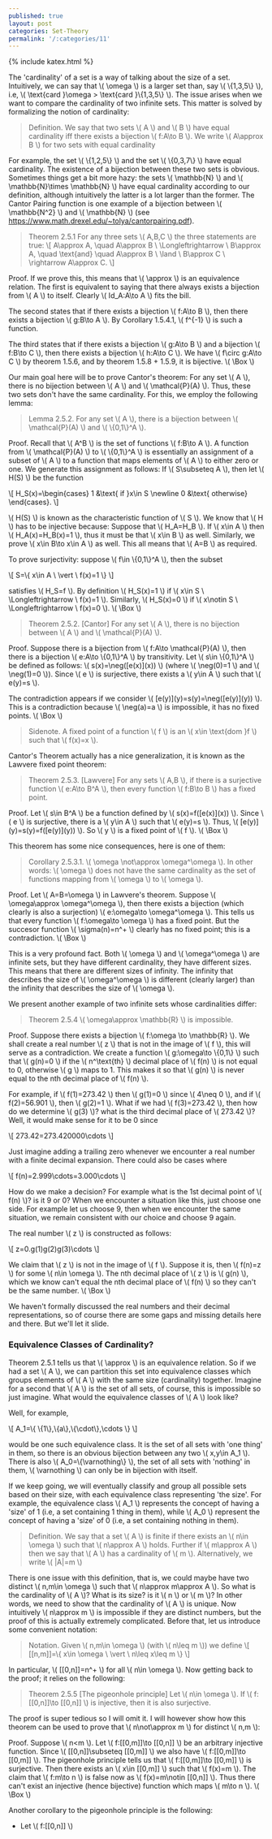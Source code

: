 ```yaml
---
published: true
layout: post
categories: Set-Theory
permalink: '/:categories/11'
---
```

{% include katex.html %}

The 'cardinality' of a set is a way of talking about the size of a set. Intuitively, we can say that \\( \omega \\) is a larger set than, say \\( \\{1,3,5\\} \\), i.e, \\( \text{card }\omega > \text{card }\\{1,3,5\\} \\). The issue arises when we want to compare the cardinality of two infinite sets. This matter is solved by formalizing the notion of cardinality:

> Definition. We say that two sets \\( A \\) and \\( B \\) have equal cardinality iff there exists a bijection \\( f:A\to B \\). We write \\( A\approx B \\) for two sets with equal cardinality

For example, the set \\( \\{1,2,5\\} \\) and the set \\( \\{0,3,7\\} \\) have equal cardinality. The existence of a bijection between these two sets is obvious. Sometimes things get a bit more hazy: the sets \\( \mathbb{N} \\) and \\( \mathbb{N}\times \mathbb{N} \\) have equal cardinality according to our definition, although intuitively the latter is a lot larger than the former. The Cantor Pairing function is one example of a bijection between \\( \mathbb{N^2} \\) and \\( \mathbb{N} \\) (see https://www.math.drexel.edu/~tolya/cantorpairing.pdf).

> Theorem 2.5.1 For any three sets \\( A,B,C \\) the three statements are true:
\\[ A\approx A, \quad A\approx B \ \Longleftrightarrow \ B\approx A, \quad \text{and} \quad A\approx B \ \land \ B\approx C \ \rightarrow A\approx C. \\]

Proof. If we prove this, this means that \\( \approx \\) is an equivalence relation. The first is equivalent to saying that there always exists a bijection from \\( A \\) to itself. Clearly \\( Id_A:A\to A \\) fits the bill. 

The second states that if there exists a bijection \\( f:A\to B \\), then there exists a bijection \\( g:B\to A \\). By Corollary 1.5.4.1, \\( f^{-1} \\) is such a function. 

The third states that if there exists a bijection \\( g:A\to B \\) and a bijection \\( f:B\to C \\), then there exists a bijection \\( h:A\to C \\). We have \\( f\circ g:A\to C \\) by theorem 1.5.6, and by theorem 1.5.8 + 1.5.9, it is bijective. \\( \Box \\)

Our main goal here will be to prove Cantor's theorem: For any set \\( A \\), there is no bijection between \\( A \\) and \\( \mathcal{P}(A) \\). Thus, these two sets don't have the same cardinality. For this, we employ the following lemma:

> Lemma 2.5.2. For any set \\( A \\), there is a bijection between \\( \mathcal{P}(A) \\) and \\( \\{0,1\\}^A \\).

Proof. Recall that \\( A^B \\) is the set of functions \\( f:B\to A \\). A function from \\( \mathcal{P}(A) \\) to \\( \\{0,1\\}^A \\) is essentially an assignment of a subset of \\( A \\) to a function that maps elements of \\( A \\) to either zero or one. We generate this assignment as follows: If \\( S\subseteq A \\), then let \\( H(S) \\) be the function

\\[ H_S(x)=\begin{cases} 1 &\text{ if }x\in S \newline 0 &\text{ otherwise} \end{cases}. \\]

\\( H(S) \\) is known as the characteristic function of \\( S \\). We know that \\( H \\) has to be injective because: Suppose that \\( H_A=H_B \\). If \\( x\in A \\) then \\( H_A(x)=H_B(x)=1 \\), thus it must be that \\( x\in B \\) as well. Similarly, we prove \\( x\in B\to x\in A \\) as well. This all means that \\( A=B \\) as required.

To prove surjectivity: suppose \\( f\in \\{0,1\\}^A \\), then the subset

\\[ S=\\{ x\in A \ \vert \ f(x)=1 \\} \\]

satisfies \\( H_S=f \\). By definition \\( H_S(x)=1 \\) if \\( x\in S \ \Longleftrightarrow \ f(x)=1 \\). Similarly, \\( H_S(x)=0 \\) if \\( x\notin S \ \Longleftrightarrow \ f(x)=0 \\). \\( \Box \\)

> Theorem 2.5.2. [Cantor] For any set \\( A \\), there is no bijection between \\( A \\) and \\( \mathcal{P}(A) \\). 

Proof. Suppose there is a bijection from \\( f:A\to \mathcal{P}(A) \\), then there is a bijection \\( e:A\to \\{0,1\\}^A \\) by transitivity. Let \\( s\in \\{0,1\\}^A \\) be defined as follows: \\( s(x)=\neg(\[e(x)\](x)) \\) (where \\( \neg(0)=1 \\) and \\( \neg(1)=0 \\)). Since \\( e \\) is surjective, there exists a \\( y\in A \\) such that \\( e(y)=s \\). 

The contradiction appears if we consider \\( \[e(y)\](y)=s(y)=\neg(\[e(y)\](y)) \\). This is a contradiction because \\( \neg(a)=a \\) is impossible, it has no fixed points. \\( \Box \\)

> Sidenote. A fixed point of a function \\( f \\) is an \\( x\in \text{dom }f \\) such that \\( f(x)=x \\).

Cantor's Theorem actually has a nice generalization, it is known as the Lawvere fixed point theorem:

> Theorem 2.5.3. [Lawvere] For any sets \\( A,B \\), if there is a surjective function \\( e:A\to B^A \\), then every function \\( f:B\to B \\) has a fixed point.

Proof. Let \\( s\in B^A \\) be a function defined by \\( s(x)=f(\[e(x)\](x)) \\). Since \\( e \\) is surjective, there is a \\( y\in A \\) such that \\( e(y)=s \\). Thus, \\( \[e(y)\](y)=s(y)=f(\[e(y)\](y)) \\). So \\( y \\) is a fixed point of \\( f \\). \\( \Box \\)

This theorem has some nice consequences, here is one of them:

> Corollary 2.5.3.1. \\( \omega \not\approx \omega^\omega \\). In other words: \\( \omega \\) does not have the same cardinality as the set of functions mapping from \\( \omega \\) to \\( \omega \\).

Proof. Let \\( A=B=\omega \\) in Lawvere's theorem. Suppose \\( \omega\approx \omega^\omega \\), then there exists a bijection (which clearly is also a surjection) \\( e:\omega\to \omega^\omega \\). This tells us that every function \\( f:\omega\to \omega \\) has a fixed point. But the succesor function \\( \sigma(n)=n^+ \\) clearly has no fixed point; this is a contradiction. \\( \Box \\)

This is a very profound fact. Both \\( \omega \\) and \\( \omega^\omega \\) are infinite sets, but they have different cardinality, they have different sizes. This means that there are different sizes of infinity. The infinity that describes the size of \\( \omega^\omega \\) is different (clearly larger) than the infinity that describes the size of \\( \omega \\).

We present another example of two infinite sets whose cardinalities differ:

> Theorem 2.5.4 \\( \omega\approx \mathbb{R} \\) is impossible.

Proof. Suppose there exists a bijection \\( f:\omega \to \mathbb{R} \\). We shall create a real number \\( z \\) that is not in the image of \\( f \\), this will serve as a contradiction. We create a function \\( g:\omega\to \\{0,1\\} \\) such that \\( g(n)=0 \\) if the \\( n^\text{th} \\) decimal place of \\( f(n) \\) is not equal to 0, otherwise \\( g \\) maps to 1. This makes it so that \\( g(n) \\) is never equal to the nth decimal place of \\( f(n) \\). 

For example, if \\( f(1)=273.42 \\) then \\( g(1)=0 \\) since \\( 4\neq 0 \\), and if \\( f(2)=56.901 \\), then \\( g(2)=1 \\). What if we had \\( f(3)=273.42 \\), then how do we determine \\( g(3) \\)? what is the third decimal place of \\( 273.42 \\)? Well, it would make sense for it to be 0 since

\\[ 273.42=273.420000\cdots \\]

Just imagine adding a trailing zero whenever we encounter a real number with a finite decimal expansion. There could also be cases where

\\[ f(n)=2.999\cdots=3.000\cdots \\]

How do we make a decision? For example what is the 1st decimal point of \\( f(n) \\)? is it 9 or 0? When we encounter a situation like this, just choose one side. For example let us choose 9, then when we encounter the same situation, we remain consistent with our choice and choose 9 again. 

The real number \\( z \\) is constructed as follows:

\\[ z=0.g(1)g(2)g(3)\cdots \\]

We claim that \\( z \\) is not in the image of \\( f \\). Suppose it is, then \\( f(n)=z \\) for some \\( n\in \omega \\). The nth decimal place of \\( z \\) is \\( g(n) \\), which we know can't equal the nth decimal place of \\( f(n) \\) so they can't be the same number. \\( \Box \\)

We haven't formally discussed the real numbers and their decimal representations, so of course there are some gaps and missing details here and there. But we'll let it slide.

### Equivalence Classes of Cardinality?

Theorem 2.5.1 tells us that \\( \approx \\) is an equivalence relation. So if we had a set \\( A \\), we can partition this set into equivalence classes which groups elements of \\( A \\) with the same size (cardinality) together. Imagine for a second that \\( A \\) is the set of all sets, of course, this is impossible so just imagine. What would the equivalence classes of \\( A \\) look like?

Well, for example,

\\[ A_1=\\{ \\{1\\},\\{a\\},\\{\cdot\\},\cdots \\} \\]

would be one such equivalence class. It is the set of all sets with 'one thing' in them, so there is an obvious bijection between any two \\( x,y\in A_1 \\). There is also \\( A_0=\\{\varnothing\\} \\), the set of all sets with 'nothing' in them, \\( \varnothing \\) can only be in bijection with itself.

If we keep going, we will eventually classify and group all possible sets based on their size, with each equivalence class representing 'the size'. For example, the equivalence class \\( A_1 \\) represents the concept of having a 'size' of 1 (i.e, a set containing 1 thing in them), while \\( A_0 \\) represent the concept of having a 'size' of 0 (i.e, a set containing nothing in them).

> Definition. We say that a set \\( A \\) is finite if there exists an \\( n\in \omega \\) such that \\( n\approx A \\) holds. Further if \\( m\approx A \\) then we say that \\( A \\) has a cardinality of \\( m \\). Alternatively, we write \\( |A|=m \\)

There is one issue with this definition, that is, we could maybe have two distinct \\( n,m\in \omega \\) such that \\( n\approx m\approx A \\). So what is the cardinality of \\( A \\)? What is its size? is it \\( n \\) or \\( m \\)? In other words, we need to show that the cardinality of \\( A \\) is unique. Now intuitively \\( n\approx m \\) is impossible if they are distinct numbers, but the proof of this is actually extremely complicated. Before that, let us introduce some convenient notation:

> Notation. Given \\( n,m\in \omega \\) (with \\( n\leq m \\)) we define
\\[ [[n,m]]=\\{ x\in \omega \ \vert \ n\leq x\leq m \\} \\]

In particular, \\( [[0,n]]=n^+ \\) for all \\( n\in \omega \\). Now getting back to the proof; it relies on the following:

> Theorem 2.5.5 [The pigeonhole principle] Let \\( n\in \omega \\). If \\( f:[[0,n]]\to [[0,n]] \\) is injective, then it is also surjective.

<!---
Proof. The base case (\\( n=0 \\)) is clear enough. Moving on, suppose that the statement is true for some \\( k\in \omega \\). We need to show that given an injective function \\( f:k^+\to k^+ \\), \\( f \\) is also surjective. There are two cases to consider:

Case 1. Suppose \\( f(x)\in k \\) for all \\( x\in k \\). Then \\( f\restriction_k:k\to k \\), this function is injective via theorem 1.5.10, so by the inductive hypothesis, it is also surjective. This forces \\( f(k)=k \\) because otherwise we would have \\( f(k)\in k \\). By surjectivity of \\( f\restriction_k \\) there must exist an \\( m\in k \\) such that \\( f(m)=f(k) \\), but since \\( f \\) is injective we have \\( m=k \\), this is a contradiction.

Since we now know that \\( f(k)=k \\), we have \\( \text{im }f=k\cup \\{k\\}=k^+ \\), so \\( f \\) is surjective as desired.

Case 2. Suppose there exists a \\( p\in k \\) such that \\( f(p)=k \\). We create a new function \\( \hat{f} \\) with

\\[ \hat{f}(p)=f(k), \quad \hat{f}(k)=f(p)=k, \quad \hat{f}(x)=f(x) \ \text{for all other }x\in k^+ \\]

Notice that \\( \hat{f} \\) still remains injective, we are merely swapping how \\( p \\) and \\( k \\) are being mapped. Thus, \\( \hat{f}:k^+\to k^+ \\) is an injective function satisfying \\( \hat{f}(x)\in k \\) for all \\( x\in k \\). By case 1 \\( \hat{f} \\) is surjective, so \\( \text{im }\hat{f}=k^+ \\). But notice that \\( \text{im }f=\text{im }\hat{f} \\). Thus \\( f \\) itself is also surjective as desired. \\( \Box \\)
-->

The proof is super tedious so I will omit it. I will however show how this theorem can be used to prove that \\( n\not\approx m \\) for distinct \\( n,m \\):

Proof. Suppose \\( n<m \\). Let \\( f:[[0,m]]\to [[0,n]] \\) be an arbitrary injective function. Since \\( [[0,n]]\subseteq [[0,m]] \\) we also have \\( f:[[0,m]]\to [[0,m]] \\). The pigeonhole principle tells us that \\( f:[[0,m]]\to [[0,m]] \\) is surjective. Then there exists an \\( x\in [[0,m]] \\) such that \\( f(x)=m \\). The claim that \\( f:m\to n \\) is false now as \\( f(x)=m\notin [[0,n]] \\). Thus there can't exist an injective (hence bijective) function which maps \\( m\to n \\). \\( \Box \\)

Another corollary to the pigeonhole principle is the following:
- Let \\( f:[[0,n]] \\)
